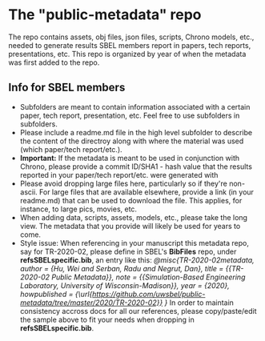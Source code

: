# The "public-metadata" repo
The repo contains assets, obj files, json files, scripts, Chrono models, etc., needed to generate results SBEL members report in papers, tech reports, presentations, etc.
This repo is organized by year of when the metadata was first added to the repo.

## Info for SBEL members
- Subfolders are meant to contain information associated with a certain paper, tech report, presentation, etc. Feel free to use subfolders in subfolders.
- Please include a readme.md file in the high level subfolder to describe the content of the directroy along with where the material was used (which paper/tech report/etc.).
- **Important:** If the metadata is meant to be used in conjunction with Chrono, please provide a commit ID/SHA1 - hash value that the results reported in your paper/tech report/etc. were generated with
- Please avoid dropping large files here, particularly so if they're non-ascii. For large files that are available elsewhere, provide a link (in your readme.md) that can be used to download the file. This applies, for instance, to large pics, movies, etc.
- When adding data, scripts, assets, models, etc., please take the long view. The metadata that you provide will likely be used for years to come. 
- Style issue: When referencing in your manuscript this metadata repo, say for TR-2020-02, please define in SBEL's **BibFiles** repo, under **refsSBELspecific.bib**, an entry like this:
*@misc{TR-2020-02metadata,
author = {Hu, Wei and Serban, Radu and Negrut, Dan},
title = {{TR-2020-02 Public Metadata}},
note              = {{Simulation-Based Engineering Laboratory, University of Wisconsin-Madison}},
year              = {2020},
howpublished      = {\url{https://github.com/uwsbel/public-metadata/tree/master/2020/TR-2020-02}}
}*
In order to maintain consistency accross docs for all our references, please copy/paste/edit the sample above to fit your needs when dropping in **refsSBELspecific.bib**.
